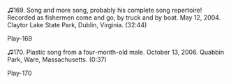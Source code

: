 ♫169. Song and more song, probably his complete song repertoire!
Recorded as fishermen come and go, by truck and by boat. May 12, 2004.
Claytor Lake State Park, Dublin, Virginia. (32:44)

Play-169

♫170. Plastic song from a four-month-old male. October 13, 2006. Quabbin
Park, Ware, Massachusetts. (0:37)

Play-170
